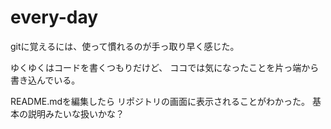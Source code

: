 # every-day
gitに覚えるには、使って慣れるのが手っ取り早く感じた。

ゆくゆくはコードを書くつもりだけど、
ココでは気になったことを片っ端から書き込んでいる。

README.mdを編集したら
リポジトリの画面に表示されることがわかった。
基本の説明みたいな扱いかな？
